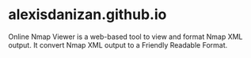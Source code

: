 # alexisdanizan.github.io
Online Nmap Viewer is a web-based tool to view and format Nmap XML output. It convert Nmap XML output to a Friendly Readable Format.
